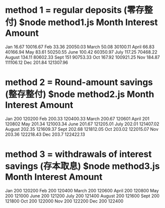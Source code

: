 method 1 = regular deposits (零存整付)
$node method1.js
Month 	Interest 	Amount
=======================================================
Jan	16.67	10016.67
Feb	33.36	20050.03
March	50.08	30100.11
April	66.83	40166.94
May	83.61	50250.55
June	100.42	60350.97
July	117.25	70468.22
August	134.11	80602.33
Sept	151	90753.33
Oct	167.92	100921.25
Nov	184.87	111106.12
Dec	201.84	121307.96
 

method 2 = Round-amount savings (整存整付)
$node method2.js
Month 	Interest 	Amount
=======================================================
Jan	200	120200
Feb	200.33	120400.33
March	200.67	120601
April	201	120802
May	201.34	121003.34
June	201.67	121205.01
July	202.01	121407.02
August	202.35	121609.37
Sept	202.68	121812.05
Oct	203.02	122015.07
Nov	203.36	122218.43
Dec	203.7	122422.13

method 3 = withdrawals of interest savings (存本取息)
$node method3.js
Month 	Interest 	Amount
=======================================================
Jan	200	120200
Feb	200	120400
March	200	120600
April	200	120800
May	200	121000
June	200	121200
July	200	121400
August	200	121600
Sept	200	121800
Oct	200	122000
Nov	200	122200
Dec	200	122400
